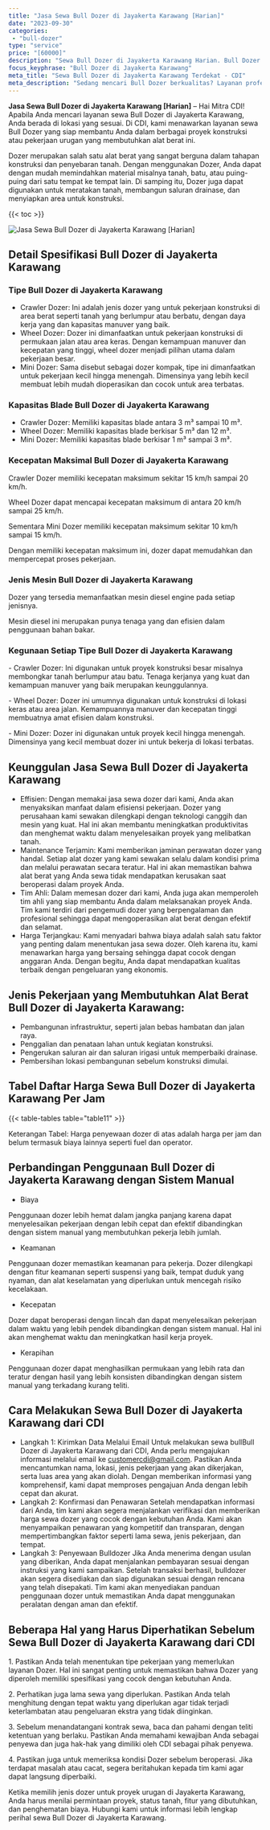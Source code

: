 ```yaml
---
title: "Jasa Sewa Bull Dozer di Jayakerta Karawang [Harian]"
date: "2023-09-30"
categories:
 - "bull-dozer"
type: "service"
price: "[60000]"
description: "Sewa Bull Dozer di Jayakerta Karawang Harian. Bull Dozer unggulan untuk kebutuhan proyek konstruksi dengan performa superior. Segera konsultasikan kebutuhan Anda."
focus_keyphrase: "Bull Dozer di Jayakerta Karawang"
meta_title: "Sewa Bull Dozer di Jayakerta Karawang Terdekat - CDI"
meta_description: "Sedang mencari Bull Dozer berkualitas? Layanan profesional kami siap melayani dengan penawaran terbaik. Klik untuk info lebih lanjut."
---
```


**Jasa Sewa Bull Dozer di Jayakerta Karawang [Harian]** – Hai Mitra CDI! Apabila Anda mencari layanan sewa Bull Dozer di Jayakerta Karawang, Anda berada di lokasi yang sesuai. Di CDI, kami menawarkan layanan sewa Bull Dozer yang siap membantu Anda dalam berbagai proyek konstruksi atau pekerjaan urugan yang membutuhkan alat berat ini.

Dozer merupakan salah satu alat berat yang sangat berguna dalam tahapan konstruksi dan penyebaran tanah. Dengan menggunakan Dozer, Anda dapat dengan mudah memindahkan material misalnya tanah, batu, atau puing-puing dari satu tempat ke tempat lain. Di samping itu, Dozer juga dapat digunakan untuk meratakan tanah, membangun saluran drainase, dan menyiapkan area untuk konstruksi.

{{< toc >}}

![Jasa Sewa Bull Dozer di Jayakerta Karawang [Harian]](/images/bull-dozer/bull-dozer-06.jpg)

## Detail Spesifikasi Bull Dozer di Jayakerta Karawang

### Tipe Bull Dozer di Jayakerta Karawang

*   Crawler Dozer: Ini adalah jenis dozer yang untuk pekerjaan konstruksi di area berat seperti tanah yang berlumpur atau berbatu, dengan daya kerja yang dan kapasitas manuver yang baik.
*   Wheel Dozer: Dozer ini dimanfaatkan untuk pekerjaan konstruksi di permukaan jalan atau area keras. Dengan kemampuan manuver dan kecepatan yang tinggi, wheel dozer menjadi pilihan utama dalam pekerjaan besar.
*   Mini Dozer: Sama disebut sebagai dozer kompak, tipe ini dimanfaatkan untuk pekerjaan kecil hingga menengah. Dimensinya yang lebih kecil membuat lebih mudah dioperasikan dan cocok untuk area terbatas.

### Kapasitas Blade Bull Dozer di Jayakerta Karawang

*   Crawler Dozer: Memiliki kapasitas blade antara 3 m³ sampai 10 m³.
*   Wheel Dozer: Memiliki kapasitas blade berkisar 5 m³ dan 12 m³.
*   Mini Dozer: Memiliki kapasitas blade berkisar 1 m³ sampai 3 m³.

### Kecepatan Maksimal Bull Dozer di Jayakerta Karawang

Crawler Dozer memiliki kecepatan maksimum sekitar 15 km/h sampai 20 km/h.

Wheel Dozer dapat mencapai kecepatan maksimum di antara 20 km/h sampai 25 km/h.

Sementara Mini Dozer memiliki kecepatan maksimum sekitar 10 km/h sampai 15 km/h.

Dengan memiliki kecepatan maksimum ini, dozer dapat memudahkan dan mempercepat proses pekerjaan.

### Jenis Mesin Bull Dozer di Jayakerta Karawang

Dozer yang tersedia memanfaatkan mesin diesel engine pada setiap jenisnya.

Mesin diesel ini merupakan punya tenaga yang dan efisien dalam penggunaan bahan bakar.

### Kegunaan Setiap Tipe Bull Dozer di Jayakerta Karawang

\- Crawler Dozer: Ini digunakan untuk proyek konstruksi besar misalnya membongkar tanah berlumpur atau batu. Tenaga kerjanya yang kuat dan kemampuan manuver yang baik merupakan keunggulannya.

\- Wheel Dozer: Dozer ini umumnya digunakan untuk konstruksi di lokasi keras atau area jalan. Kemampuannya manuver dan kecepatan tinggi membuatnya amat efisien dalam konstruksi.

\- Mini Dozer: Dozer ini digunakan untuk proyek kecil hingga menengah. Dimensinya yang kecil membuat dozer ini untuk bekerja di lokasi terbatas.

## Keunggulan Jasa Sewa Bull Dozer di Jayakerta Karawang

*   Effisien: Dengan memakai jasa sewa dozer dari kami, Anda akan menyaksikan manfaat dalam efisiensi pekerjaan. Dozer yang perusahaan kami sewakan dilengkapi dengan teknologi canggih dan mesin yang kuat. Hal ini akan membantu meningkatkan produktivitas dan menghemat waktu dalam menyelesaikan proyek yang melibatkan tanah.
*   Maintenance Terjamin: Kami memberikan jaminan perawatan dozer yang handal. Setiap alat dozer yang kami sewakan selalu dalam kondisi prima dan melalui perawatan secara teratur. Hal ini akan memastikan bahwa alat berat yang Anda sewa tidak mendapatkan kerusakan saat beroperasi dalam proyek Anda.
*   Tim Ahli: Dalam memesan dozer dari kami, Anda juga akan memperoleh tim ahli yang siap membantu Anda dalam melaksanakan proyek Anda. Tim kami terdiri dari pengemudi dozer yang berpengalaman dan profesional sehingga dapat mengoperasikan alat berat dengan efektif dan selamat.
*   Harga Terjangkau: Kami menyadari bahwa biaya adalah salah satu faktor yang penting dalam menentukan jasa sewa dozer. Oleh karena itu, kami menawarkan harga yang bersaing sehingga dapat cocok dengan anggaran Anda. Dengan begitu, Anda dapat mendapatkan kualitas terbaik dengan pengeluaran yang ekonomis.

## Jenis Pekerjaan yang Membutuhkan Alat Berat Bull Dozer di Jayakerta Karawang:

*   Pembangunan infrastruktur, seperti jalan bebas hambatan dan jalan raya.
*   Penggalian dan penataan lahan untuk kegiatan konstruksi.
*   Pengerukan saluran air dan saluran irigasi untuk memperbaiki drainase.
*   Pembersihan lokasi pembangunan sebelum konstruksi dimulai.

## Tabel Daftar Harga Sewa Bull Dozer di Jayakerta Karawang Per Jam

{{< table-tables table="table11" >}}

Keterangan Tabel: Harga penyewaan dozer di atas adalah harga per jam dan belum termasuk biaya lainnya seperti fuel dan operator.

## Perbandingan Penggunaan Bull Dozer di Jayakerta Karawang dengan Sistem Manual

*   Biaya

Penggunaan dozer lebih hemat dalam jangka panjang karena dapat menyelesaikan pekerjaan dengan lebih cepat dan efektif dibandingkan dengan sistem manual yang membutuhkan pekerja lebih jumlah.
*   Keamanan

Penggunaan dozer memastikan keamanan para pekerja. Dozer dilengkapi dengan fitur keamanan seperti suspensi yang baik, tempat duduk yang nyaman, dan alat keselamatan yang diperlukan untuk mencegah risiko kecelakaan.
*   Kecepatan

Dozer dapat beroperasi dengan lincah dan dapat menyelesaikan pekerjaan dalam waktu yang lebih pendek dibandingkan dengan sistem manual. Hal ini akan menghemat waktu dan meningkatkan hasil kerja proyek.
*   Kerapihan

Penggunaan dozer dapat menghasilkan permukaan yang lebih rata dan teratur dengan hasil yang lebih konsisten dibandingkan dengan sistem manual yang terkadang kurang teliti.

## Cara Melakukan Sewa Bull Dozer di Jayakerta Karawang dari CDI

*   Langkah 1: Kirimkan Data Melalui Email
Untuk melakukan sewa bullBull Dozer di Jayakerta Karawang dari CDI, Anda perlu mengajukan informasi melalui email ke customercdi@gmail.com. Pastikan Anda mencantumkan nama, lokasi, jenis pekerjaan yang akan dikerjakan, serta luas area yang akan diolah. Dengan memberikan informasi yang komprehensif, kami dapat memproses pengajuan Anda dengan lebih cepat dan akurat.
*   Langkah 2: Konfirmasi dan Penawaran
Setelah mendapatkan informasi dari Anda, tim kami akan segera menjalankan verifikasi dan memberikan harga sewa dozer yang cocok dengan kebutuhan Anda. Kami akan menyampaikan penawaran yang kompetitif dan transparan, dengan mempertimbangkan faktor seperti lama sewa, jenis pekerjaan, dan tempat.
*   Langkah 3: Penyewaan Bulldozer
Jika Anda menerima dengan usulan yang diberikan, Anda dapat menjalankan pembayaran sesuai dengan instruksi yang kami sampaikan. Setelah transaksi berhasil, bulldozer akan segera disediakan dan siap digunakan sesuai dengan rencana yang telah disepakati. Tim kami akan menyediakan panduan penggunaan dozer untuk memastikan Anda dapat menggunakan peralatan dengan aman dan efektif.

## Beberapa Hal yang Harus Diperhatikan Sebelum Sewa Bull Dozer di Jayakerta Karawang dari CDI

1\.  Pastikan Anda telah menentukan tipe pekerjaan yang memerlukan layanan Dozer. Hal ini sangat penting untuk memastikan bahwa Dozer yang diperoleh memiliki spesifikasi yang cocok dengan kebutuhan Anda.

2\.  Perhatikan juga lama sewa yang diperlukan. Pastikan Anda telah menghitung dengan tepat waktu yang diperlukan agar tidak terjadi keterlambatan atau pengeluaran ekstra yang tidak diinginkan.

3\.  Sebelum menandatangani kontrak sewa, baca dan pahami dengan teliti ketentuan yang berlaku. Pastikan Anda memahami kewajiban Anda sebagai penyewa dan juga hak-hak yang dimiliki oleh CDI sebagai pihak penyewa.

4\.  Pastikan juga untuk memeriksa kondisi Dozer sebelum beroperasi. Jika terdapat masalah atau cacat, segera beritahukan kepada tim kami agar dapat langsung diperbaiki.

Ketika memilih jenis dozer untuk proyek urugan di Jayakerta Karawang, Anda harus menilai permintaan proyek, status tanah, fitur yang dibutuhkan, dan penghematan biaya. Hubungi kami untuk informasi lebih lengkap perihal sewa Bull Dozer di Jayakerta Karawang.
